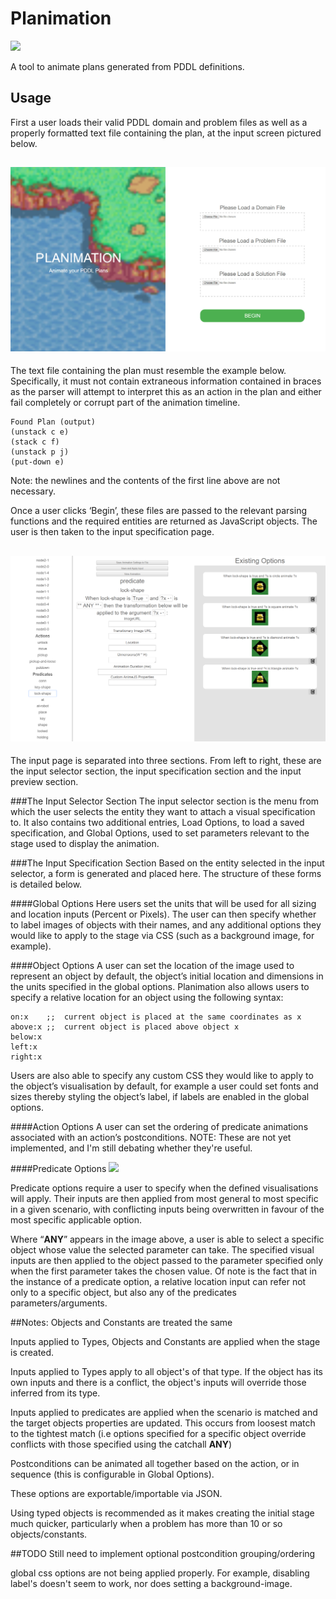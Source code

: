 # Planimation
<img src="https://github.com/Nas-r/Planimation/blob/master/images/logo.gif" width="600px;margin:auto;text-align:center">

A tool to animate plans generated from PDDL definitions.

## Usage
First a user loads their valid PDDL domain and problem files as well as a properly formatted text file containing the plan, at the input screen pictured below.

## ![LandingPage](images/landingpage.jpg)
The text file containing the plan must resemble the example below. Specifically, it must not contain extraneous information contained in braces as the parser will attempt to interpret this as an action in the plan and either fail completely or corrupt part of the animation timeline.

```
Found Plan (output)
(unstack c e)
(stack c f)
(unstack p j)
(put-down e)
```
Note: the newlines and the contents of the first line above are not necessary.

Once a user clicks ‘Begin’, these files are passed to the relevant parsing functions and the required entities are returned as JavaScript objects. The user is then taken to the input specification page.

## ![InputPage](images/inputpage.png)
The input page is separated into three sections. From left to right, these are the input selector section, the input specification section and the input preview section.

###The Input Selector Section
The input selector section is the menu from which the user selects the entity they want to attach a visual specification to. It also contains two additional entries, Load Options, to load a saved specification, and Global Options, used to set parameters relevant to the stage used to display the animation.

###The Input Specification Section
Based on the entity selected in the input selector, a form is generated and placed here. The structure of these forms is detailed below.

####Global Options
Here users set the units that will be used for all sizing and location inputs (Percent or Pixels). The user can then specify whether to label images of objects with their names, and any additional options they would like to apply to the stage via CSS (such as a background image, for example).

####Object Options
A user can set the location of the image used to represent an object by default, the object’s initial location and dimensions in the units specified in the global options. Planimation also allows users to specify a relative location for an object using the following syntax:

```
on:x    ;;  current object is placed at the same coordinates as x
above:x ;;  current object is placed above object x
below:x
left:x
right:x

```

Users are also able to specify any custom CSS they would like to apply to the object’s visualisation by default, for example a user could set fonts and sizes thereby styling the object’s label, if labels are enabled in the global options.

####Action Options
A user can set the ordering of predicate animations associated with an action’s postconditions.
NOTE: These are not yet implemented, and I'm still debating whether they're useful.

####Predicate Options
<img src="https://github.com/Nas-r/Planimation/blob/master/images/predicatepage.png" width="400px;margin:auto;text-align:center">

Predicate options require a user to specify when the defined visualisations will apply. Their inputs are then applied from most general to most specific in a given scenario, with conflicting inputs being overwritten in favour of the most specific applicable option.

Where “**ANY**” appears in the image above, a user is able to select a specific object whose value the selected parameter can take. The specified visual inputs are then applied to the object passed to the parameter specified only when the first parameter takes the chosen value. Of note is the fact that in the instance of a predicate option, a relative location input can refer not only to a specific object, but also any of the predicates parameters/arguments.  

##Notes:
Objects and Constants are treated the same

Inputs applied to Types, Objects and Constants are applied when the stage is created.

Inputs applied to Types apply to all object's of that type. If the object has its
own inputs and there is a conflict, the object's inputs will override those
inferred from its type.

Inputs applied to predicates are applied when the scenario is matched and the
target objects properties are updated. This occurs from loosest match to the
tightest match (i.e options specified for a specific object override conflicts
  with those specified using the catchall **ANY**)

Postconditions can be animated all together based on the action, or in
sequence (this is configurable in Global Options).

These options are exportable/importable via JSON.

Using typed objects is recommended as it makes creating the initial stage much
quicker, particularly when a problem has more than 10 or so objects/constants.

##TODO
Still need to implement optional postcondition grouping/ordering

global css options are not being applied properly. For example,
disabling label's doesn't seem to work, nor does setting a background-image.
